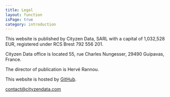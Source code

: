 ```yaml
---
title: Legal
layout: function
isPage: true
category: introduction
---
```


This website is published by Cityzen Data, SARL with a capital of 1,032,528 EUR, registered under RCS Brest 792 556 201.

Cityzen Data office is located 55, rue Charles Nungesser, 29490 Guipavas, France.

The director of publication is Hervé Rannou.

This website is hosted by [GitHub](http://github.com/).

[contact@cityzendata.com](mailto:contact@cityzendata.com)
